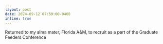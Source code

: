 ```yaml
---
layout: post
date: 2024-09-12 07:59:00-0400
inline: true
---
```


Returned to my alma mater, Florida A&M, to recruit as a part of the Graduate Feeders Conference

